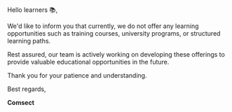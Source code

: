 Hello learners 📚,

We'd like to inform you that currently, we do not offer any learning opportunities such as training courses, university programs, or structured learning paths.

Rest assured, our team is actively working on developing these offerings to provide valuable educational opportunities in the future.

Thank you for your patience and understanding.

Best regards,

**Comsect**
